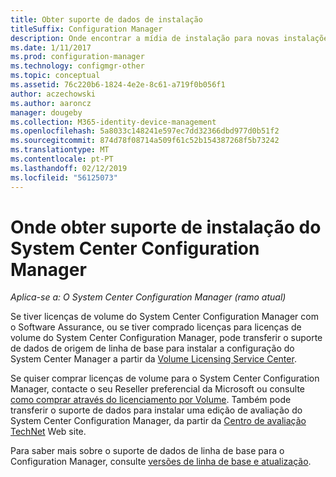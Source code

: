 ```yaml
---
title: Obter suporte de dados de instalação
titleSuffix: Configuration Manager
description: Onde encontrar a mídia de instalação para novas instalações do System Center Configuration Manager.
ms.date: 1/11/2017
ms.prod: configuration-manager
ms.technology: configmgr-other
ms.topic: conceptual
ms.assetid: 76c220b6-1824-4e2e-8c61-a719f0b056f1
author: aczechowski
ms.author: aaroncz
manager: dougeby
ms.collection: M365-identity-device-management
ms.openlocfilehash: 5a8033c148241e597ec7dd32366dbd977d0b51f2
ms.sourcegitcommit: 874d78f08714a509f61c52b154387268f5b73242
ms.translationtype: MT
ms.contentlocale: pt-PT
ms.lasthandoff: 02/12/2019
ms.locfileid: "56125073"
---
```

# <a name="where-to-get-installation-media-for-system-center-configuration-manager"></a>Onde obter suporte de instalação do System Center Configuration Manager

*Aplica-se a: O System Center Configuration Manager (ramo atual)*

Se tiver licenças de volume do System Center Configuration Manager com o Software Assurance, ou se tiver comprado licenças para licenças de volume do System Center Configuration Manager, pode transferir o suporte de dados de origem de linha de base para instalar a configuração do System Center Manager a partir da [Volume Licensing Service Center](https://www.microsoft.com/Licensing/servicecenter/default.aspx).   

Se quiser comprar licenças de volume para o System Center Configuration Manager, contacte o seu Reseller preferencial da Microsoft ou consulte [como comprar através do licenciamento por Volume]( https://www.microsoft.com/Licensing/how-to-buy/how-to-buy.aspx). Também pode transferir o suporte de dados para instalar uma edição de avaliação do System Center Configuration Manager, da partir da [Centro de avaliação TechNet]( https://www.microsoft.com/en-us/evalcenter/evaluate-system-center-configuration-manager-and-endpoint-protection) Web site.

Para saber mais sobre o suporte de dados de linha de base para o Configuration Manager, consulte [versões de linha de base e atualização](/sccm/core/servers/manage/updates#a-namebkmkbaselinesa-baseline-and-update-versions).
